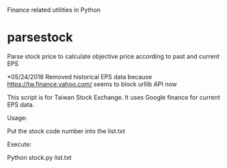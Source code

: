 Finance related utilities in Python


# parsestock

Parse stock price to calculate objective price according to past and current EPS

*05/24/2016 Removed historical EPS data because https://tw.finance.yahoo.com/ seems to block urllib API now

This script is for Taiwan Stock Exchange. It uses Google finance for current EPS data.

Usage:

Put the stock code number into the list.txt

Execute:

Python stock.py list.txt
